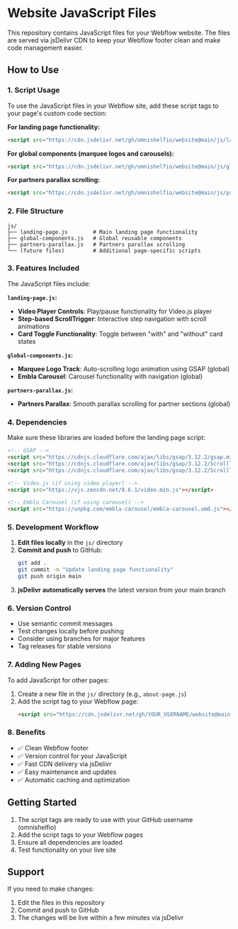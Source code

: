 # Website JavaScript Files

This repository contains JavaScript files for your Webflow website. The files are served via jsDelivr CDN to keep your Webflow footer clean and make code management easier.

## How to Use

### 1. Script Usage

To use the JavaScript files in your Webflow site, add these script tags to your page's custom code section:

**For landing page functionality:**
```html
<script src="https://cdn.jsdelivr.net/gh/omnishelfio/website@main/js/landing-page.js"></script>
```

**For global components (marquee logos and carousels):**
```html
<script src="https://cdn.jsdelivr.net/gh/omnishelfio/website@main/js/global-components.js"></script>
```

**For partners parallax scrolling:**
```html
<script src="https://cdn.jsdelivr.net/gh/omnishelfio/website@main/js/partners-parallax.js"></script>
```

### 2. File Structure

```
js/
├── landing-page.js        # Main landing page functionality
├── global-components.js   # Global reusable components
├── partners-parallax.js   # Partners parallax scrolling
└── (future files)         # Additional page-specific scripts
```

### 3. Features Included

The JavaScript files include:

**`landing-page.js`:**
- **Video Player Controls**: Play/pause functionality for Video.js player
- **Step-based ScrollTrigger**: Interactive step navigation with scroll animations
- **Card Toggle Functionality**: Toggle between "with" and "without" card states

**`global-components.js`:**
- **Marquee Logo Track**: Auto-scrolling logo animation using GSAP (global)
- **Embla Carousel**: Carousel functionality with navigation (global)

**`partners-parallax.js`:**
- **Partners Parallax**: Smooth parallax scrolling for partner sections (global)

### 4. Dependencies

Make sure these libraries are loaded before the landing page script:

```html
<!-- GSAP -->
<script src="https://cdnjs.cloudflare.com/ajax/libs/gsap/3.12.2/gsap.min.js"></script>
<script src="https://cdnjs.cloudflare.com/ajax/libs/gsap/3.12.2/ScrollTrigger.min.js"></script>
<script src="https://cdnjs.cloudflare.com/ajax/libs/gsap/3.12.2/ScrollToPlugin.min.js"></script>

<!-- Video.js (if using video player) -->
<script src="https://vjs.zencdn.net/8.6.1/video.min.js"></script>

<!-- Embla Carousel (if using carousel) -->
<script src="https://unpkg.com/embla-carousel/embla-carousel.umd.js"></script>
```

### 5. Development Workflow

1. **Edit files locally** in the `js/` directory
2. **Commit and push** to GitHub:
   ```bash
   git add .
   git commit -m "Update landing page functionality"
   git push origin main
   ```
3. **jsDelivr automatically serves** the latest version from your main branch

### 6. Version Control

- Use semantic commit messages
- Test changes locally before pushing
- Consider using branches for major features
- Tag releases for stable versions

### 7. Adding New Pages

To add JavaScript for other pages:

1. Create a new file in the `js/` directory (e.g., `about-page.js`)
2. Add the script tag to your Webflow page:
   ```html
   <script src="https://cdn.jsdelivr.net/gh/YOUR_USERNAME/website@main/js/about-page.js"></script>
   ```

### 8. Benefits

- ✅ Clean Webflow footer
- ✅ Version control for your JavaScript
- ✅ Fast CDN delivery via jsDelivr
- ✅ Easy maintenance and updates
- ✅ Automatic caching and optimization

## Getting Started

1. The script tags are ready to use with your GitHub username (omnishelfio)
2. Add the script tags to your Webflow pages
3. Ensure all dependencies are loaded
4. Test functionality on your live site

## Support

If you need to make changes:
1. Edit the files in this repository
2. Commit and push to GitHub
3. The changes will be live within a few minutes via jsDelivr

